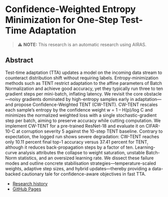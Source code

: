 # Confidence-Weighted Entropy Minimization for One-Step Test-Time Adaptation
> ⚠️ **NOTE:** This research is an automatic research using AIRAS.
## Abstract
Test-time adaptation (TTA) updates a model on the incoming data stream to counteract distribution shift without requiring labels. Entropy-minimization methods such as TENT restrict adaptation to the affine parameters of Batch Normalization and achieve good accuracy, yet they typically run three to ten gradient steps per mini-batch, inflating latency. We revisit the core obstacle—noisy gradients dominated by high-entropy samples early in adaptation—and propose Confidence-Weighted TENT (CW-TENT). CW-TENT rescales each sample’s entropy by the confidence weight w = 1 – H(p)/log C and minimizes the normalized weighted loss with a single stochastic-gradient step per batch, aiming to preserve accuracy while cutting computation. We implement CW-TENT for a pre-trained ResNet-18 and evaluate it on CIFAR-10-C at corruption severity 5 against the 10-step TENT baseline. Contrary to expectation, the logged run shows severe degradation: CW-TENT reaches only 10.11 percent final top-1 accuracy versus 37.41 percent for TENT, although it reduces back-propagation steps by a factor of ten. Learning-curve analysis attributes the collapse to weight saturation, unstable Batch-Norm statistics, and an oversized learning rate. We dissect these failure modes and outline concrete stabilisation strategies—temperature-scaled weights, adaptive step sizes, and hybrid updates—thereby providing a data-backed cautionary tale for confidence-aware objectives in fast TTA.

- [Research history](https://github.com/auto-res2/airas-20251020-120659-matsuzawa/blob/main-retry-5/.research/research_history.json)
- [GitHub Pages](https://auto-res2.github.io/airas-20251020-120659-matsuzawa/branches/main-retry-5/index.html)
